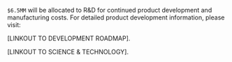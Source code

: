 `$6.5MM` will be allocated to R&D for continued product development and manufacturing costs. For detailed product development information, please visit:

[LINKOUT TO DEVELOPMENT ROADMAP].

[LINKOUT TO SCIENCE & TECHNOLOGY].